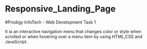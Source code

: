 # Responsive_Landing_Page

#Prodigy InfoTech - Web Development Task 1

It ia an interactive navigation menu that changes color or style when scrolled or when hovering over a menu item by using HTML,CSS and JavaScript.
